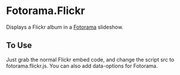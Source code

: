 # Fotorama.Flickr

Displays a Flickr album in a [Fotorama](http://fotorama.io) slideshow.

## To Use

Just grab the normal Flickr embed code, and change the script
src to fotorama.flickr.js. You can also add data-options for Fotorama.
